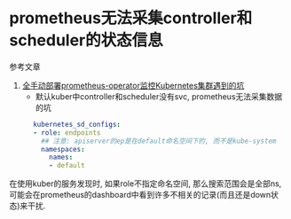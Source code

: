 # prometheus无法采集controller和scheduler的状态信息

参考文章

1. [全手动部署prometheus-operator监控Kubernetes集群遇到的坑](https://www.servicemesher.com/blog/prometheus-operator-manual/)
    - 默认kuber中controller和scheduler没有svc, prometheus无法采集数据的坑

```yaml
      kubernetes_sd_configs:
      - role: endpoints
        ## 注意: apiserver的ep是在default命名空间下的, 而不是kube-system
        namespaces:
          names:
          - default
```

在使用kuber的服务发现时, 如果role不指定命名空间, 那么搜索范围会是全部ns, 可能会在prometheus的dashboard中看到许多不相关的记录(而且还是down状态)来干扰.
